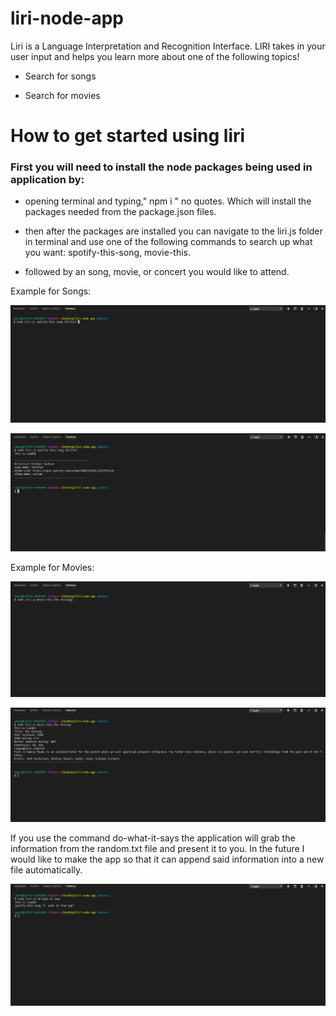 # liri-node-app
Liri is a Language Interpretation and Recognition Interface. LIRI takes in your user input and helps you learn more about one of the following topics!

* Search for songs


* Search for movies 


# How to get started using liri

### First you will need to install the node packages being used in application by:

* opening terminal and typing,"  npm i " no quotes. Which will install the packages needed from the package.json files. 


* then after the packages are installed you can navigate to the liri.js folder in terminal and use one of the following commands to search up what you want: spotify-this-song, movie-this.

* followed by an song, movie, or concert you would like to attend. 

Example for Songs:

![Example-1](images/example.PNG)


![Example-2](images/example2.PNG)




Example for Movies:


![Example-3](images/example3.PNG)


![Example-4](images/example4.PNG)


If you use the command do-what-it-says the application will grab the information from the random.txt file and present it to you. In the future I would like to make the app so that it can append said information into a new file automatically. 

![Example-5](images/example5.PNG)


